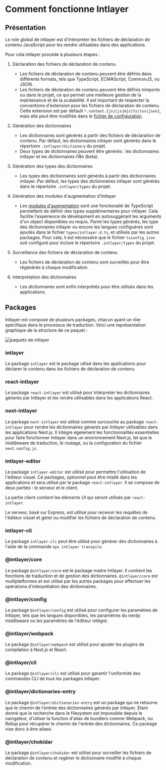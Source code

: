 # Comment fonctionne Intlayer

## Présentation

Le role global de intlayer est d'interpreter les fichiers de déclaration de contenu JavaScript pour les rendre utilisables dans des applications.

Pour cela intlayer procède à plusieurs étapes :

1. Déclaration des fichiers de déclaration de contenu

   - Les fichiers de déclaration de contenu peuvent être définis dans différents formats, tels que TypeScript, ECMAScript, CommonJS, ou JSON.
   - Les fichiers de déclaration de contenu peuvent être définis nimporte ou dans le projet, ce qui permet une meilleure gestion de la maintenance et de la scalabilité. Il est important de respecter la conventions d'extension pour les fichiers de déclaration de contenu. Cette extension est par default `*.content.{js|cjs|mjs|ts|tsx|json}`, mais elle peut être modifiée dans le [fichier de configuration](https://github.com/aypineau/intlayer/blob/main/docs/docs/configuration_fr.md).

2. Génération des dictionnaires

   - Les dictionnaires sont générés à partir des fichiers de déclaration de contenu. Par défaut, les dictionnaires intlayer sont générés dans le répertoire `.intlayer/dictionary` du projet.
   - Deux types de dictionnaires peuvent être générés : les dictionnaires intlayer et les dictionnaires i18n (beta).

3. Génération des types des dictionnaires

   - Les types des dictionnaires sont générés à partir des dictionnaires intlayer. Par défaut, les types des dictionnaires intlayer sont générés dans le répertoire `.intlayer/types` du projet.

4. Génération des modules d'augmentation d'Intlayer

   - Les [modules d'augmentation](https://www.typescriptlang.org/docs/handbook/declaration-merging.html) sont une fonctionalié de TypeScript permettent de définir des types supplémentaires pour intlayer. Cela facilite l'expérience de dévelopment en autosuggérant les arguments d'un object disponibles ou requis.
     Parmi les types générés, les type des dictionnaires intlayer ou encore les langues configuéres sont ajoutés dans le fichier `types/intlayer.d.ts`, et utilisés par les autres packages. Pour cela, il est nécessaire que le fichier `tsconfig.json` soit configuré pour inclure le répertoire `.intlayer/types` du projet.

5. Surveillance des fichiers de déclaration de contenu

   - Les fichiers de déclaration de contenu sont surveillés pour être régénérés à chaque modification.

6. Interpretation des dictionnaires
   - Les dictionnaires sont enfin interprétés pour être utilisés dans les applications.

## Packages

Intlayer est composé de plusieurs packages, chacun ayant un rôle spécifique dans le processus de traduction. Voici une représentation graphique de la structure de ce paquet :

![paquets de intlayer](https://github.com/aypineau/intlayer/blob/main/docs/assets/packages_dependency_graph.svg)

### intlayer

Le package `intlayer` est le package utlisé dans les applications pour déclarer le contenu dans les fichiers de déclaration de contenu.

### react-intlayer

Le package `react-intlayer` est utilisé pour interpreter les dictionnaires génerés par Intlayer et les rendre utilisables dans les applications React.

### next-intlayer

Le package `next-intlayer` est utilisé comme surcouche au package `react-intlayer` pour rendre les dictionnaires génerés par Intlayer utilisables dans les applications Next.js. Il intègre égelement les fonctionnalités essentielles pour faire fonctionner Intlayer dans un environnement Next.js, tel que le middleware de traduction, le routage, ou la configuration du fichier `next.config.js`.

### intlayer-editor

Le package `intlayer-editor` est utilisé pour permettre l'utilisation de l'éditeur visuel. Ce packages, optionnel peut être intallé dans les applications et sera utilisé par le package `react-intlayer`.
Il se compose de deux parties : le serveur et le client.

La partie client contient les éléments UI qui seront utilisés par `react-intlayer`.

Le serveur, basé sur Express, est utilisé pour recevoir les requêtes de l'éditeur visuel et gérer ou modifier les fichiers de déclaration de contenu.

### intlayer-cli

Le package `intlayer-cli` peut être utilisé pour générer des dictionnaires à l'aide de la commande `npx intlayer transpile`.

### @intlayer/core

Le package `@intlayer/core` est le package maitre Intlayer. Il contient les fonctions de traduction et de gestion des dictionnaires. `@intlayer/core` est multiplatformes et est utilisé par les autres packages pour effectuer les opérations d'interprétation des dictionnaires.

### @intlayer/config

Le package `@intlayer/config` est utilisé pour configurer les paramètres de Intlayer, tels que les langues disponibles, les paramètres du nextjs middleware ou les paramètres de l'éditeur intégré.

### @intlayer/webpack

Le package `@intlayer/webpack` est utilisé pour ajouter les plugins de compilation à Next.js et React.

### @intlayer/cli

Le package `@intlayer/cli` est utilisé pour garantir l'uniformité des commandes CLI de tous les packages intlayer.

### @intlayer/dictionaries-entry

Le package `@intlayer/dictionaries-entry` est un package qui ne retourne que le chemin de l'entrée des dictionnaires générés par intlayer. Etant donné que la recherche dans le filesystem est impossible depuis le navigateur, d'utliser la function d'alias de bundlers comme Webpack, ou Rollup pour récupérer le chemin de l'entrée des dictionnaires. Ce package vise donc à être aliasé.

### @intlayer/chokidar

Le package `@intlayer/chokidar` est utilisé pour surveiller les fichiers de déclaration de contenu et regéner le dictionnaire modifié à chaque modification.
